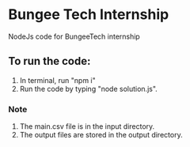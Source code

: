 #  Bungee Tech Internship
 NodeJs code for BungeeTech internship

## To run the code:
1. In terminal, run "npm i"
3. Run the code by typing "node solution.js".

### Note
1. The main.csv file is in the input directory.
2. The output files are stored in the output directory.

